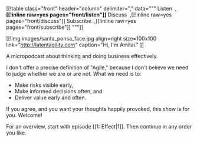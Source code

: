 [[!table class="front" header="column" delimiter="," data="""
Listen&nbsp;&nbsp;,<strong>[[!inline raw=yes pages="front/listen"]]</strong>
Discuss&nbsp;&nbsp;,[[!inline raw=yes pages="front/discuss"]]
Subscribe&nbsp;&nbsp;,[[!inline raw=yes pages="front/subscribe"]]
"""]]

[[!img
images/santa_ponsa_face.jpg
align=right
size=100x100
link="http://latentagility.com"
caption="Hi, I'm Amitai."
]]

A micropodcast about thinking and doing business effectively.

I don't offer a precise definition of "Agile," because I don't
believe we need to judge whether we are or are not.
What we need is to:

- Make risks visible early,
- Make informed decisions often, and
- Deliver value early and often.

If you agree, and you want your thoughts happily provoked, this show is
for you.
Welcome!

For an overview, start with episode
[[1: Effect|1]].
Then continue in any order you like.
